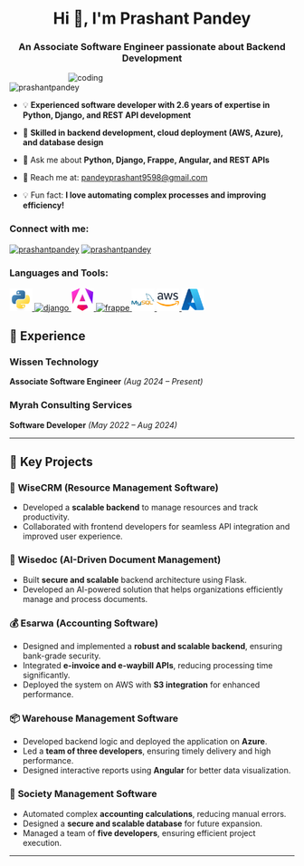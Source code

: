 <h1 align="center">Hi 👋, I'm Prashant Pandey</h1>

<h3 align="center">An Associate Software Engineer passionate about Backend Development</h3>

<img align="right" alt="coding" width="400" src="https://user-images.githubusercontent.com/55389276/140866485-8fb1c876-9a8f-4d6a-98dc-08c4981eaf70.gif">

<p align="left"> <img src="https://komarev.com/ghpvc/?username=prashantpandey" alt="prashantpandey" /> </p>

- 💡 **Experienced software developer with 2.6 years of expertise in Python, Django, and REST API development**

- 🔧 **Skilled in backend development, cloud deployment (AWS, Azure), and database design**

- 💬 Ask me about **Python, Django, Frappe, Angular, and REST APIs**

- 📧 Reach me at: [pandeyprashant9598@gmail.com](mailto:pandeyprashant9598@gmail.com)

- 💡 Fun fact: **I love automating complex processes and improving efficiency!**

<h3 align="left">Connect with me:</h3>
<p align="left">
<a href="https://github.com/prashantpandey" target="blank"><img align="center" src="https://cdn.jsdelivr.net/npm/simple-icons@3.0.1/icons/github.svg" alt="prashantpandey" height="30" width="40" /></a>
<a href="https://www.linkedin.com/in/prashantpandey" target="blank">
    <img align="center" src="https://raw.githubusercontent.com/rahuldkjain/github-profile-readme-generator/master/src/images/icons/Social/linked-in-alt.svg" alt="prashantpandey" height="30" width="40" />
</a>
</p>

<h3 align="left">Languages and Tools:</h3>
<p align="left">
    <a href="https://www.python.org" target="_blank"> <img src="https://raw.githubusercontent.com/devicons/devicon/master/icons/python/python-original.svg" alt="python" width="40" height="40"/> </a>
    <a href="https://www.djangoproject.com/" target="_blank"> <img src="https://upload.wikimedia.org/wikipedia/commons/7/75/Django_logo.svg" alt="django" width="40" height="40"/> </a>
    <a href="https://angular.io/" target="_blank"> <img src="https://raw.githubusercontent.com/devicons/devicon/master/icons/angular/angular-original.svg" alt="angular" width="40" height="40"/> </a>
    <a href="https://www.frappe.io/" target="_blank"> <img src="https://frappe.io/files/frappe-logo.png" alt="frappe" width="40" height="40"/> </a>
    <a href="https://www.mysql.com/" target="_blank"> <img src="https://raw.githubusercontent.com/devicons/devicon/master/icons/mysql/mysql-original-wordmark.svg" alt="mysql" width="40" height="40"/> </a>
    <a href="https://aws.amazon.com/" target="_blank"> <img src="https://raw.githubusercontent.com/devicons/devicon/master/icons/amazonwebservices/amazonwebservices-original-wordmark.svg" alt="aws" width="40" height="40"/> </a>
    <a href="https://azure.microsoft.com/" target="_blank"> <img src="https://raw.githubusercontent.com/devicons/devicon/master/icons/azure/azure-original.svg" alt="azure" width="40" height="40"/> </a>
</p>


## 💼 Experience  

### **Wissen Technology**  
**Associate Software Engineer** _(Aug 2024 – Present)_  

### **Myrah Consulting Services**  
**Software Developer** _(May 2022 – Aug 2024)_  

---

## 🔑 Key Projects  

### 🏢 **WiseCRM (Resource Management Software)**  
- Developed a **scalable backend** to manage resources and track productivity.  
- Collaborated with frontend developers for seamless API integration and improved user experience.  

### 📄 **Wisedoc (AI-Driven Document Management)**  
- Built **secure and scalable** backend architecture using Flask.  
- Developed an AI-powered solution that helps organizations efficiently manage and process documents.  

### 💰 **Esarwa (Accounting Software)**  
- Designed and implemented a **robust and scalable backend**, ensuring bank-grade security.  
- Integrated **e-invoice and e-waybill APIs**, reducing processing time significantly.  
- Deployed the system on AWS with **S3 integration** for enhanced performance.  

### 📦 **Warehouse Management Software**  
- Developed backend logic and deployed the application on **Azure**.  
- Led a **team of three developers**, ensuring timely delivery and high performance.  
- Designed interactive reports using **Angular** for better data visualization.  

### 🏡 **Society Management Software**  
- Automated complex **accounting calculations**, reducing manual errors.  
- Designed a **secure and scalable database** for future expansion.  
- Managed a team of **five developers**, ensuring efficient project execution.  

---
